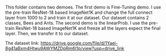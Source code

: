 This folder contains two demoes.
The first demo is Fine-Tuning demo. I use the pre-train ResNet-18 based ImageNet1K and change the full connect layer from 1000 to 2 and train it at our dataset. Our dataset contains 2 classes, Bees and Ants.
The second demo is the linearProb. I use the pre-train ResNet-18 based ImageNet1K and freeze all the layers expect the final layer. Then, we transfer it to our dataset.

The dataset link: https://drive.google.com/file/d/1Yaei-8g41aBxm4Htwu9AWYMZDpRm6l1p/view?usp=drive_link
